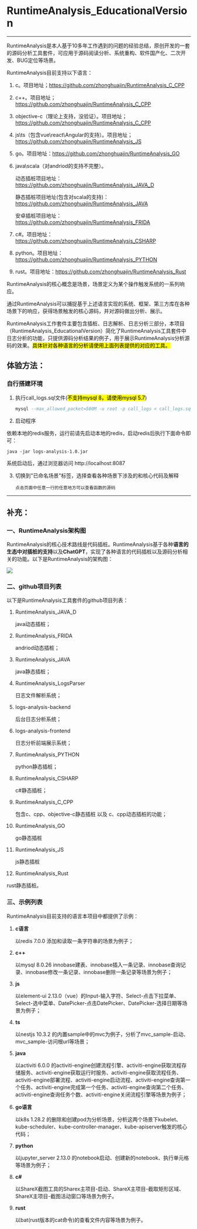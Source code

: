 # RuntimeAnalysis_EducationalVersion

---

RuntimeAnalysis是本人基于10多年工作遇到的问题的经验总结，原创开发的一套的源码分析工具套件，可应用于源码阅读分析、系统重构、软件国产化、二次开发、BUG定位等场景。

RuntimeAnalysis目前支持以下语言：

1. c。项目地址；https://github.com/zhonghuajin/RuntimeAnalysis_C_CPP

2. c++。项目地址；https://github.com/zhonghuajin/RuntimeAnalysis_C_CPP

3. objective-c（理论上支持，没验证）。项目地址；https://github.com/zhonghuajin/RuntimeAnalysis_C_CPP

4. js\ts（包含vue\react\Angular的支持）。项目地址；https://github.com/zhonghuajin/RuntimeAnalysis_JS

5. go。项目地址：https://github.com/zhonghuajin/RuntimeAnalysis_GO

6. java\scala（对andriod的支持不完整）。
   
   动态插桩项目地址：https://github.com/zhonghuajin/RuntimeAnalysis_JAVA_D

   静态插桩项目地址(包含对scala的支持)：https://github.com/zhonghuajin/RuntimeAnalysis_JAVA

   安卓插桩项目地址：https://github.com/zhonghuajin/RuntimeAnalysis_FRIDA

7. c#。项目地址：https://github.com/zhonghuajin/RuntimeAnalysis_CSHARP

8. python。项目地址：https://github.com/zhonghuajin/RuntimeAnalysis_PYTHON

9. rust。项目地址：https://github.com/zhonghuajin/RuntimeAnalysis_Rust

RuntimeAnalysis的核心概念是场景，场景定义为某个操作触发系统的一系列响应。

通过RuntimeAnalysis可以捕捉基于上述语言实现的系统、框架、第三方库在各种场景下的响应，获得场景触发的核心源码，并对源码做出分析、展示。

RuntimeAnalysis工作套件主要包含插桩、日志解析、日志分析三部分，本项目（RuntimeAnalysis_EducationalVersion）简化了RuntimeAnalysis工具套件中日志分析的功能，只提供源码分析结果的例子，用于展示RuntimeAnalysis分析源码的效果。<mark>具体针对各种语言的分析请使用上面列表提供的对应的工具。</mark>

## 体验方法：

### 自行搭建环境


1. 执行call_logs.sql文件(<mark>不支持mysql 8，请使用mysql 5.7</mark>)
   
   ```sql
   mysql --max_allowed_packet=500M -u root -p call_logs < call_logs.sql
   ```

2. 启动程序
  
  依赖本地的redis服务，运行前请先启动本地的redis，启动redis后执行下面命令即可：
   
   ```
   java -jar logs-analysis-1.0.jar
   ```
   
   系统启动后，通过浏览器访问 http://localhost:8087

3. 切换到"已命名场景"标签，选择查看各种场景下涉及的和核心代码及解释

   ```
   点击页面中任意一行的任意地方可以查看函数的源码
   ```
   
---

## 补充：

### 一、RuntimeAnalysis架构图

RuntimeAnalysis的核心技术路线是代码插桩。RuntimeAnalysis基于各种**语言的生态中对插桩的支持**以及**ChatGPT**，实现了各种语言的代码插桩以及源码分析相关的功能。以下是RuntimeAnalysis的架构图：

![ ](https://github.com/zhonghuajin/RuntimeAnalysis_EducationalVersion/blob/master/%E6%8F%92%E6%A1%A9%E5%A5%97%E4%BB%B6%E6%9E%B6%E6%9E%84.jpg)

### 二、github项目列表

以下是RuntimeAnalysis工具套件的github项目列表：

1. RuntimeAnalysis_JAVA_D
   
   java动态插桩；

2. RuntimeAnalysis_FRIDA
   
   andriod动态插桩；

3. RuntimeAnalysis_JAVA
   
   java静态插桩；

4. RuntimeAnalysis_LogsParser
   
   日志文件解析系统；

5. logs-analysis-backend
   
   后台日志分析系统；

6. logs-analysis-frontend
   
   日志分析前端展示系统；

7. RuntimeAnalysis_PYTHON
   
   python静态插桩；

8. RuntimeAnalysis_CSHARP
   
   c#静态插桩；

9. RuntimeAnalysis_C_CPP
   
   包含c、cpp、objective-c静态插桩 以及 c、cpp动态插桩的功能；

10. RuntimeAnalysis_GO
    
    go静态插桩

11. RuntimeAnalysis_JS
    
    js静态插桩

12. RuntimeAnalysis_Rust

   rust静态插桩。

### 三、示例列表

RuntimeAnalysis目前支持的语言本项目中都提供了示例：

1. **c语言**
   
   以redis 7.0.0 添加和读取一条字符串的场景为例子；

2. **c++**
   
   以mysql 8.0.26 innobase建表、innobase插入一条记录、innobase查询记录、innobase修改一条记录、innobase删除一条记录等场景为例子；

3. **js**
   
   以element-ui 2.13.0（vue）的Input-输入字符、Select-点击下拉菜单、Select-选中菜单、DatePicker-点击DatePicker、DatePicker-选择日期等场景为例子；

4. **ts**
   
   以nestjs 10.3.2 的内置sample中的mvc为例子，分析了mvc_sample-启动、mvc_sample-访问根url等场景；

5. **java**
   
   以activiti 6.0.0 的activiti-engine创建流程引擎、activiti-engine获取流程存储服务、activiti-engine获取运行时服务、activiti-engine获取流程任务、activiti-engine部署流程、activiti-engine启动流程、activiti-engine查询第一个任务、activiti-engine完成第一个任务、activiti-engine查询第二个任务、activiti-engine查询任务个数、activiti-engine关闭流程引擎等场景为例子；

6. **go语言**
   
   以k8s 1.28.2 的删除和创建pod为分析场景，分析这两个场景下kubelet、kube-scheduler、kube-controller-manager、kube-apiserver触发的核心代码；

7. **python**
   
   以jupyter_server 2.13.0 的notebook启动、创建新的notebook、执行单元格等场景为例子；

8. **c#**
   
   以ShareX截图工具的Sharex主项目-启动、ShareX主项目-截取矩形区域、ShareX主项目-截图活动窗口等场景为例子。

9. **rust**

   以bat(rust版本的cat命令)的查看文件内容等场景为例子。

